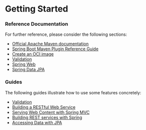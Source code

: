 # Getting Started

### Reference Documentation

For further reference, please consider the following sections:

* [Official Apache Maven documentation](https://maven.apache.org/guides/index.html)
* [Spring Boot Maven Plugin Reference Guide](https://docs.spring.io/spring-boot/docs/3.0.6/maven-plugin/reference/html/)
* [Create an OCI image](https://docs.spring.io/spring-boot/docs/3.0.6/maven-plugin/reference/html/#build-image)
* [Validation](https://docs.spring.io/spring-boot/docs/3.0.6/reference/htmlsingle/#io.validation)
* [Spring Web](https://docs.spring.io/spring-boot/docs/3.0.6/reference/htmlsingle/#web)
* [Spring Data JPA](https://docs.spring.io/spring-boot/docs/3.0.6/reference/htmlsingle/#data.sql.jpa-and-spring-data)

### Guides

The following guides illustrate how to use some features concretely:

* [Validation](https://spring.io/guides/gs/validating-form-input/)
* [Building a RESTful Web Service](https://spring.io/guides/gs/rest-service/)
* [Serving Web Content with Spring MVC](https://spring.io/guides/gs/serving-web-content/)
* [Building REST services with Spring](https://spring.io/guides/tutorials/rest/)
* [Accessing Data with JPA](https://spring.io/guides/gs/accessing-data-jpa/)

